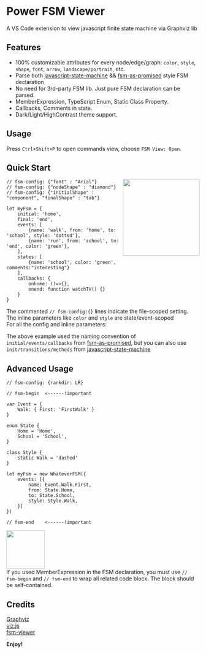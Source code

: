 # Power FSM Viewer

A VS Code extension to view javascript finite state machine via Graphviz lib

## Features
* 100% customizable attributes for every node/edge/graph: `color`, `style`, `shape`, `font`, `arrow`, `landscape/portrait`, etc.
* Parse both [javascript-state-machine](https://github.com/jakesgordon/javascript-state-machine) && [fsm-as-promised](https://github.com/vstirbu/fsm-as-promised) style FSM declaration
* No need for 3rd-party FSM lib. Just pure FSM declaration can be parsed.
* MemberExpression, TypeScript Enum, Static Class Property.
* Callbacks, Comments in state.
* Dark/Light/HighContrast theme support.

## Usage
Press `Ctrl+Shift+P` to open commands view, choose `FSM View: Open`.

## Quick Start

<img align="right" width="200px" src="https://github.com/thankcreate/power-fsm-viewer/blob/master/preview/render-preview.png?raw=true" />

```
// fsm-config: {"font" : "Arial"}
// fsm-config: {"nodeShape" : "diamond"}
// fsm-config: {"initialShape" : "component", "finalShape" : "tab"}

let myFsm = {
    initial: 'home',
    final: 'end',
    events: [
        {name: 'walk', from: 'home', to: 'school', style: 'dotted'},
        {name: 'run', from: 'school', to: 'end', color: 'green'},
    ],
    states: [
        {name: 'school', color: 'green', comments:"interesting"}
    ],
    callbacks: {
        onhome: ()=>{},
        onend: function watchTV() {}
    }
}
```


The commented `// fsm-config:{}` lines indicate the file-scoped setting.  
The inline parameters like `color` and `style` are state/event-scoped  
For all the config and inline parameters: 

The above example used the naming convention of `initial/events/callbacks` from [fsm-as-promised](https://github.com/vstirbu/fsm-as-promised), but you can also use `init/transitions/methods` from [javascript-state-machine](https://github.com/jakesgordon/javascript-state-machine)


## Advanced Usage
```
// fsm-config: {rankdir: LR}

// fsm-begin  <------!important

var Event = {
    Walk: { First: 'FirstWalk' }
}

enum State {
    Home = 'Home',
    School = 'School',
}

class Style {
    static Walk = 'dashed'
}

let myFsm = new WhateverFSM({
    events: [{
        name: Event.Walk.First, 
        from: State.Home, 
        to: State.School, 
        style: Style.Walk,
    }]
})

// fsm-end    <------!important
```
<img height="100px" src="https://github.com/thankcreate/power-fsm-viewer/blob/master/preview/render-preview-2.png?raw=true" /> <br/> 
If you used MemberExpression in the FSM declaration, you must use `// fsm-begin` and `// fsm-end` to wrap all related code block.
The block should be self-contained.

## Credits
[Graphviz](http://www.graphviz.org/)  
[viz.js](https://github.com/mdaines/viz.js)  
[fsm-viewer](https://github.com/vstirbu/fsm-viewer)  





**Enjoy!**
